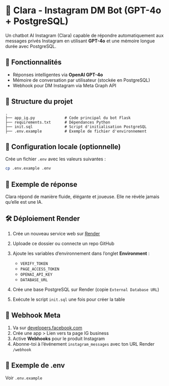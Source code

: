 
# 🤖 Clara - Instagram DM Bot (GPT-4o + PostgreSQL)

Un chatbot AI Instagram (Clara) capable de répondre automatiquement aux messages privés Instagram en utilisant **GPT-4o** et une mémoire longue durée avec PostgreSQL.

## 🚀 Fonctionnalités

- Réponses intelligentes via **OpenAI GPT-4o**
- Mémoire de conversation par utilisateur (stockée en PostgreSQL)
- Webhook pour DM Instagram via Meta Graph API

## 📁 Structure du projet

```
.
├── app_ig.py             # Code principal du bot Flask
├── requirements.txt      # Dépendances Python
├── init.sql              # Script d'initialisation PostgreSQL
├── .env.example          # Exemple de fichier d'environnement
```

## 🧪 Configuration locale (optionnelle)

Crée un fichier `.env` avec les valeurs suivantes :

```bash
cp .env.example .env
```

## 🧠 Exemple de réponse

Clara répond de manière fluide, élégante et joueuse. Elle ne révèle jamais qu’elle est une IA.

## 🛠️ Déploiement Render

1. Crée un nouveau service web sur [Render](https://render.com/)
2. Uploade ce dossier ou connecte un repo GitHub
3. Ajoute les variables d’environnement dans l’onglet **Environment** :
   - `VERIFY_TOKEN`
   - `PAGE_ACCESS_TOKEN`
   - `OPENAI_API_KEY`
   - `DATABASE_URL`

4. Crée une base PostgreSQL sur Render (copie `External Database URL`)
5. Exécute le script `init.sql` une fois pour créer la table

## 🧷 Webhook Meta

1. Va sur [developers.facebook.com](https://developers.facebook.com)
2. Crée une app > Lien vers ta page IG business
3. Active **Webhooks** pour le produit Instagram
4. Abonne-toi à l’événement `instagram_messages` avec ton URL Render `/webhook`

## 👩 Exemple de .env

Voir `.env.example`

